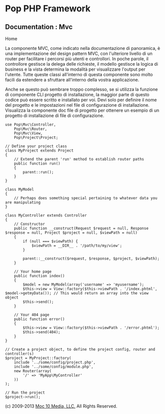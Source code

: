 Pop PHP Framework
=================

Documentation : Mvc
-------------------

Home

La componente MVC, come indicato nella documentazione di panoramica, è
una implementazione del design pattern MVC, con l'ulteriore livello di
un router per facilitare i percorsi più utenti e controllori. In poche
parole, il controllore gestisce la delega delle richieste, il modello
gestisce la logica di business e la vista determina la modalità per
visualizzare l'output per l'utente. Tutte queste classi all'interno di
questa componente sono molto facili da estendere a sfruttare all'interno
della vostra applicazione.

Anche se questo può sembrare troppo complesso, se si utilizza la
funzione di componente CLI progetto di installazione, la maggior parte
di questo codice può essere scritto e installato per voi. Devi solo per
definire il nome del progetto e le impostazioni nel file di
configurazione di installazione. Visualizza la componente doc file di
progetto per ottenere un esempio di un progetto di installazione di file
di configurazione.

    use Pop\Mvc\Controller,
        Pop\Mvc\Router,
        Pop\Mvc\View,
        Pop\Project\Project;

    // Define your project class
    class MyProject extends Project
    {
        // Extend the parent 'run' method to establish router paths
        public function run()
        {
            parent::run();
        }
    }

    class MyModel
    {
        // Perhaps does something special pertaining to whatever data you are manipulating
    }

    class MyController extends Controller
    {
        // Constructor
        public function __construct(Request $request = null, Response $response = null, Project $project = null, $viewPath = null)
        {
            if (null === $viewPath) {
                $viewPath = __DIR__ . '/path/to/my/view';
            }

            parent::__construct($request, $response, $project, $viewPath);
        }

        // Your home page
        public function index()
        {
            $model = new MyModel(array('username' => 'myusername');
            $this->view = View::factory($this->viewPath . '/index.phtml', $model->getmyData()); // This would return an array into the view object
            $this->send();
        }

        // Your 404 page
        public function error()
        {
            $this->view = View::factory($this->viewPath . '/error.phtml');
            $this->send(404);
        }
    }

    // Create a project object, to define the project config, router and controller(s)
    $project = MyProject::factory(
        include '../some/config/project.php',
        include '../some/config/module.php',
        new Router(array(
            '/' => 'MyApp\MyController'
        ))
    );

    // Run the project
    $project->run();

\(c) 2009-2013 [Moc 10 Media, LLC.](http://www.moc10media.com) All
Rights Reserved.
